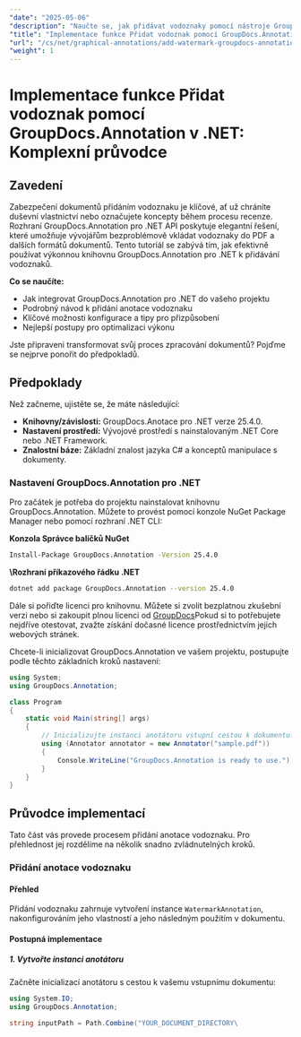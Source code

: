 ```yaml
---
"date": "2025-05-06"
"description": "Naučte se, jak přidávat vodoznaky pomocí nástroje GroupDocs.Annotation pro .NET. Tato příručka popisuje nastavení, podrobnou implementaci a osvědčené postupy pro zabezpečení a branding dokumentů."
"title": "Implementace funkce Přidat vodoznak pomocí GroupDocs.Annotation v .NET – Komplexní průvodce zabezpečením a brandingem dokumentů"
"url": "/cs/net/graphical-annotations/add-watermark-groupdocs-annotation-net-guide/"
"weight": 1
---
```


# Implementace funkce Přidat vodoznak pomocí GroupDocs.Annotation v .NET: Komplexní průvodce

## Zavedení

Zabezpečení dokumentů přidáním vodoznaku je klíčové, ať už chráníte duševní vlastnictví nebo označujete koncepty během procesu recenze. Rozhraní GroupDocs.Annotation pro .NET API poskytuje elegantní řešení, které umožňuje vývojářům bezproblémově vkládat vodoznaky do PDF a dalších formátů dokumentů. Tento tutoriál se zabývá tím, jak efektivně používat výkonnou knihovnu GroupDocs.Annotation pro .NET k přidávání vodoznaků.

**Co se naučíte:**
- Jak integrovat GroupDocs.Annotation pro .NET do vašeho projektu
- Podrobný návod k přidání anotace vodoznaku
- Klíčové možnosti konfigurace a tipy pro přizpůsobení
- Nejlepší postupy pro optimalizaci výkonu

Jste připraveni transformovat svůj proces zpracování dokumentů? Pojďme se nejprve ponořit do předpokladů.

## Předpoklady

Než začneme, ujistěte se, že máte následující:
- **Knihovny/závislosti:** GroupDocs.Anotace pro .NET verze 25.4.0.
- **Nastavení prostředí:** Vývojové prostředí s nainstalovaným .NET Core nebo .NET Framework.
- **Znalostní báze:** Základní znalost jazyka C# a konceptů manipulace s dokumenty.

### Nastavení GroupDocs.Annotation pro .NET

Pro začátek je potřeba do projektu nainstalovat knihovnu GroupDocs.Annotation. Můžete to provést pomocí konzole NuGet Package Manager nebo pomocí rozhraní .NET CLI:

**Konzola Správce balíčků NuGet**
```bash
Install-Package GroupDocs.Annotation -Version 25.4.0
```

**\Rozhraní příkazového řádku .NET**
```bash
dotnet add package GroupDocs.Annotation --version 25.4.0
```

Dále si pořiďte licenci pro knihovnu. Můžete si zvolit bezplatnou zkušební verzi nebo si zakoupit plnou licenci od [GroupDocs](https://purchase.groupdocs.com/buy)Pokud si to potřebujete nejdříve otestovat, zvažte získání dočasné licence prostřednictvím jejich webových stránek.

Chcete-li inicializovat GroupDocs.Annotation ve vašem projektu, postupujte podle těchto základních kroků nastavení:

```csharp
using System;
using GroupDocs.Annotation;

class Program
{
    static void Main(string[] args)
    {
        // Inicializujte instanci anotátoru vstupní cestou k dokumentu.
        using (Annotator annotator = new Annotator("sample.pdf"))
        {
            Console.WriteLine("GroupDocs.Annotation is ready to use.");
        }
    }
}
```

## Průvodce implementací

Tato část vás provede procesem přidání anotace vodoznaku. Pro přehlednost jej rozdělíme na několik snadno zvládnutelných kroků.

### Přidání anotace vodoznaku

#### Přehled
Přidání vodoznaku zahrnuje vytvoření instance `WatermarkAnnotation`, nakonfigurováním jeho vlastností a jeho následným použitím v dokumentu.

#### Postupná implementace

##### 1. Vytvořte instanci anotátoru
Začněte inicializací anotátoru s cestou k vašemu vstupnímu dokumentu:

```csharp
using System.IO;
using GroupDocs.Annotation;

string inputPath = Path.Combine("YOUR_DOCUMENT_DIRECTORY\